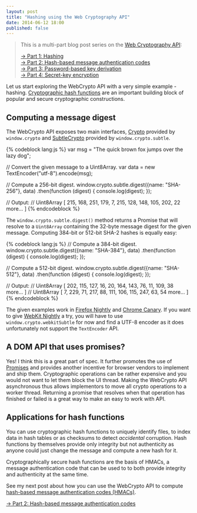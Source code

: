 ```yaml
---
layout: post
title: "Hashing using the Web Cryptography API"
date: 2014-06-12 18:00
published: false
---
```


> This is a multi-part blog post series on the [Web Cryptography API](http://www.w3.org/TR/WebCryptoAPI/):
>
> [→ Part 1: Hashing](/blog/2014/06/hashing-using-the-web-cryptography-api/)  
> [→ Part 2: Hash-based message authentication codes](/blog/2014/06/hash-based-message-authentication-codes-and-the-web-cryptography-api/)  
> [→ Part 3: Password-based key derivation](/blog/2014/06/password-based-key-derivation-using-the-web-cryptography-api/)  
> [→ Part 4: Secret-key encryption](/blog/2014/06/secret-key-encryption-using-the-web-cryptography-api/)

Let us start exploring the WebCrypto API with a very simple example - hashing.
[Cryptographic hash functions](https://en.wikipedia.org/wiki/Cryptographic_hash_function)
are an important building block of popular and secure cryptographic constructions.

## Computing a message digest

The WebCrypto API exposes two main interfaces,
[Crypto](https://dvcs.w3.org/hg/webcrypto-api/raw-file/tip/spec/Overview.html#crypto-interface)
provided by `window.crypto` and
[SubtleCrypto](https://dvcs.w3.org/hg/webcrypto-api/raw-file/tip/spec/Overview.html#subtlecrypto-interface)
provided by `window.crypto.subtle`.

{% codeblock lang:js %}
var msg = "The quick brown fox jumps over the lazy dog";

// Convert the given message to a Uint8Array.
var data = new TextEncoder("utf-8").encode(msg);

// Compute a 256-bit digest.
window.crypto.subtle.digest({name: "SHA-256"}, data)
  .then(function (digest) {
    console.log(digest);
  });

// Output:
// Uint8Array [ 215, 168, 251, 179, 7, 215, 128, 148, 105, 202, 22 more… ]
{% endcodeblock %}

The `window.crypto.subtle.digest()` method returns a Promise that will resolve
to a `Uint8Array` containing the 32-byte message digest for the given message.
Computing 384-bit or 512-bit SHA-2 hashes is equally easy:

{% codeblock lang:js %}
// Compute a 384-bit digest.
window.crypto.subtle.digest({name: "SHA-384"}, data)
  .then(function (digest) {
    console.log(digest);
  });

// Compute a 512-bit digest.
window.crypto.subtle.digest({name: "SHA-512"}, data)
  .then(function (digest) {
    console.log(digest);
  });

// Output:
// Uint8Array [ 202, 115, 127, 16, 20, 164, 143, 76, 11, 109, 38 more… ]
// Uint8Array [ 7, 229, 71, 217, 88, 111, 106, 115, 247, 63, 54 more… ]
{% endcodeblock %}

The given examples work in [Firefox Nightly](http://nightly.mozilla.org/) and
[Chrome Canary](http://www.google.com/chrome/browser/canary.html). If you want
to give [WebKit Nightly](http://nightly.webkit.org/) a try, you will have to
use `window.crypto.webkitSubtle` for now and find a UTF-8 encoder as it does
unfortunately not support the `TextEncoder` API.

## A DOM API that uses promises?

Yes! I think this is a great part of spec. It further promotes the use of
[Promises](https://github.com/domenic/promises-unwrapping) and provides another
incentive for browser vendors to implement and ship them. Cryptographic
operations can be rather expensive and you would not want to let them block
the UI thread. Making the WebCrypto API asynchronous thus allows implementors
to move all crypto operations to a worker thread. Returning a promise that
resolves when that operation has finished or failed is a great way to make an
easy to work with API.

## Applications for hash functions

You can use cryptographic hash functions to uniquely identify files, to index
data in hash tables or as checksums to detect *accidental* corruption. Hash
functions by themselves provide only integrity but not authenticity as anyone
could just change the message and compute a new hash for it.

Cryptographically secure hash functions are the basis of HMACs, a message
authentication code that can be used to to both provide integrity and
authenticity at the same time.

See my next post about how you can use the WebCrypto API to compute
[hash-based message authentication codes (HMACs)](https://en.wikipedia.org/wiki/Hash-based_message_authentication_code).

[→ Part 2: Hash-based message authentication codes](/blog/2014/06/hash-based-message-authentication-codes-and-the-web-cryptography-api/)  
